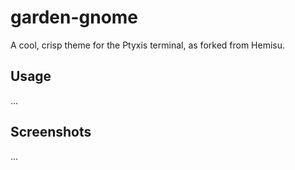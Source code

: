 # garden-gnome
A cool, crisp theme for the Ptyxis terminal, as forked from Hemisu.

## Usage
…

## Screenshots
…
